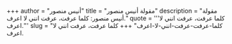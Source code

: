 +++
author = "أنيس منصور"
title = "مقولة أنيس منصور"
description = "مقولة أنيس منصور: كلما عرفت، عرفت انني لا اعرف."
quote = '''كلما عرفت، عرفت انني لا اعرف.''' 
slug = "كلما-عرفت-عرفت-انني-لا-اعرف"
+++
كلما عرفت، عرفت انني لا اعرف.
